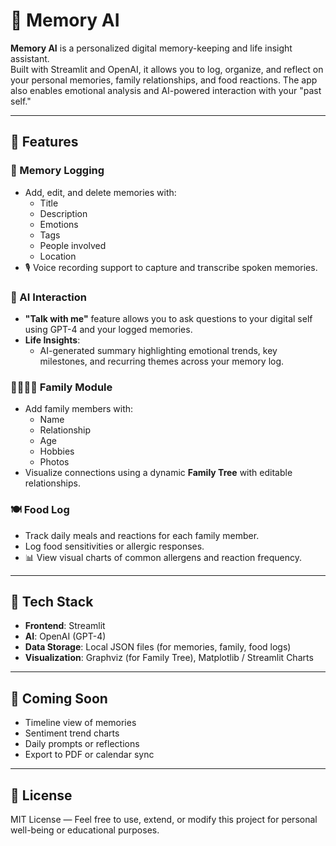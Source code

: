 # 🧠 Memory AI

**Memory AI** is a personalized digital memory-keeping and life insight assistant.  
Built with Streamlit and OpenAI, it allows you to log, organize, and reflect on your personal memories, family relationships, and food reactions. The app also enables emotional analysis and AI-powered interaction with your "past self."

---

## 🚀 Features

### 📝 Memory Logging
- Add, edit, and delete memories with:
  - Title
  - Description
  - Emotions
  - Tags
  - People involved
  - Location
- 🎙️ Voice recording support to capture and transcribe spoken memories.

### 🤖 AI Interaction
- **"Talk with me"** feature allows you to ask questions to your digital self using GPT-4 and your logged memories.
- **Life Insights**:
  - AI-generated summary highlighting emotional trends, key milestones, and recurring themes across your memory log.

### 👨‍👩‍👧‍👦 Family Module
- Add family members with:
  - Name
  - Relationship
  - Age
  - Hobbies
  - Photos
- Visualize connections using a dynamic **Family Tree** with editable relationships.

### 🍽️ Food Log
- Track daily meals and reactions for each family member.
- Log food sensitivities or allergic responses.
- 📊 View visual charts of common allergens and reaction frequency.

---

## 🧰 Tech Stack

- **Frontend**: Streamlit
- **AI**: OpenAI (GPT-4)
- **Data Storage**: Local JSON files (for memories, family, food logs)
- **Visualization**: Graphviz (for Family Tree), Matplotlib / Streamlit Charts

---

## 📌 Coming Soon
- Timeline view of memories
- Sentiment trend charts
- Daily prompts or reflections
- Export to PDF or calendar sync

---

## 📜 License

MIT License — Feel free to use, extend, or modify this project for personal well-being or educational purposes.
